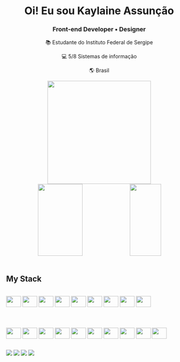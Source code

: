 <div align="center">
   <h1>
     Oi! Eu sou Kaylaine Assunção   
   </h1>
</div>
<div align="center">
    <div align="center" width="300px">
       <h3 align="center">
  Front-end Developer • Designer
</h3>
   <p>📚 Estudante do Instituto Federal de Sergipe</p>
   <p>💻 5/8 Sistemas de informação</p> 
   <p>🌎 Brasil </p>
   </div>
   <img src="https://bestanimations.com/media/computers/78704119funny-homer-computer-animated-gif-38.gif" min-width="280px" max-width="280px" width="280px">
<br>
<div align="center">  
  
  <img width="49%" height="195px" src="https://github-readme-stats.vercel.app/api?username=Kaylaineasb&show_icons=true&count_private=true&title_color=7800ff&icon_color=9d00ff&text_color=c9d1d9&bg_color=0d1117&border_color=fff0" /> 
  
  <img width="41%" height="195px" src="https://github-readme-stats.vercel.app/api/top-langs/?username=Kaylaineasb&layout=compact&title_color=7800ff&text_color=fff&bg_color=0d1117&border_color=fff0" />
  
</div>
<br>
</div>
<h2>My Stack</h2>
<div style="display: inline_block"><br>
  <img align="center" height="30" width="40" src="https://skillicons.dev/icons?i=css" />
  <img align="center" height="30" width="40" src="https://skillicons.dev/icons?i=html" />
   <img align="center" height="30" width="40" src="https://skillicons.dev/icons?i=js" />
   <img align="center" height="30" width="40" src="https://skillicons.dev/icons?i=java" />
   <img align="center" height="30" width="40" src="https://skillicons.dev/icons?i=py" />
   <img align="center" height="30" width="40" src="https://skillicons.dev/icons?i=react" />
   <img align="center" height="30" width="40" src="https://skillicons.dev/icons?i=ts" />
  <img align="center" height="30" width="40" src="https://skillicons.dev/icons?i=mysql" />
  <img align="center" height="30" width="40" src="https://skillicons.dev/icons?i=firebase" />
   
</div>

<div style="display: inline_block"><br>
   <h1></h1>
   <img align="center" height="30" width="40" src="https://skillicons.dev/icons?i=autocad" />
   <img align="center" height="30" width="40" src="https://skillicons.dev/icons?i=eclipse" />
   <img align="center" height="30" width="40" src="https://skillicons.dev/icons?i=figma" />
   <img align="center" height="30" width="40" src="https://skillicons.dev/icons?i=git" />
   <img align="center" height="30" width="40" src="https://skillicons.dev/icons?i=github" />
   <img align="center" height="30" width="40" src="https://skillicons.dev/icons?i=idea" />
   <img align="center" height="30" width="40" src="https://skillicons.dev/icons?i=postman" />
   <img align="center" height="30" width="40" src="https://skillicons.dev/icons?i=unity" />
   <img align="center" height="30" width="40" src="https://skillicons.dev/icons?i=vite" />
   <img align="center" height="30" width="40" src="https://skillicons.dev/icons?i=vscode" />
</div>
   
  ##
 
<div> 
  <a href="https://instagram.com/kaylaineasb" target="_blank"><img src="https://img.shields.io/badge/-Instagram-%23E4405F?style=for-the-badge&logo=instagram&logoColor=white" target="_blank"></a>
 <a href="https://discord.gg/kaylaineasb" target="_blank"><img src="https://img.shields.io/badge/Discord-7289DA?style=for-the-badge&logo=discord&logoColor=white" target="_blank"></a> 
  <a href = "mailto:kaylaineasb9@gmail.com"><img src="https://img.shields.io/badge/-Gmail-%23333?style=for-the-badge&logo=gmail&logoColor=white" target="_blank"></a>
  <a href="https://www.linkedin.com/in/kaylaineasb/" target="_blank"><img src="https://img.shields.io/badge/-LinkedIn-%230077B5?style=for-the-badge&logo=linkedin&logoColor=white" target="_blank"></a> 
 
 
 
</div>
